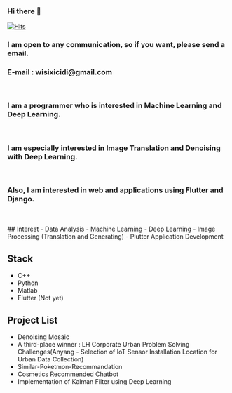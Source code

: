 ### Hi there 👋

<!--
**iwillbeaprogramer/iwillbeaprogramer** is a ✨ _special_ ✨ repository because its `README.md` (this file) appears on your GitHub profile.

Here are some ideas to get you started:

- 🔭 I’m currently working on ...
- 🌱 I’m currently learning ...
- 👯 I’m looking to collaborate on ...
- 🤔 I’m looking for help with ...
- 💬 Ask me about ...
- 📫 How to reach me: ...
- 😄 Pronouns: ...
- ⚡ Fun fact: ...
-->

[![Hits](https://hits.seeyoufarm.com/api/count/incr/badge.svg?url=https%3A%2F%2Fgithub.com%2Fiwillbeaprogramer&count_bg=%2379C83D&title_bg=%23555555&icon=&icon_color=%23E7E7E7&title=hits&edge_flat=false)](https://hits.seeyoufarm.com)


<h3>I am open to any communication, so if you want, please send a email.</h3>
<h3>E-mail : wisixicidi@gmail.com</h3><br>
<h3>I am a programmer who is interested in Machine Learning and Deep Learning.</h3><br>
<h3>I am especially interested in Image Translation and Denoising with Deep Learning.</h3><br>
<h3>Also, I am interested in web and applications using Flutter and Django.</h3><br><br>
## Interest
- Data Analysis
- Machine Learning
- Deep Learning
- Image Processing (Translation and Generating)
- Plutter Application Development

## Stack

- C++
- Python
- Matlab
- Flutter (Not yet)
## Project List
- Denoising Mosaic
- A third-place winner : LH Corporate Urban Problem Solving Challenges(Anyang - Selection of IoT Sensor Installation Location for Urban Data Collection)
- Similar-Poketmon-Recommandation
- Cosmetics Recommended Chatbot
- Implementation of Kalman Filter using Deep Learning


